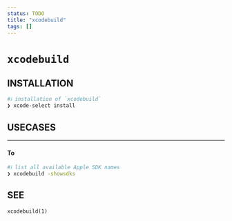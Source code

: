 ```yaml
---
status: TODO
title: "xcodebuild"
tags: []
---
```


# `xcodebuild`

## INSTALLATION


```bash
#ℹ︎ installation of `xcodebuild`
❯ xcode-select install
```


## USECASES

----
#### To


```bash
#ℹ︎ list all available Apple SDK names
❯ xcodebuild -showsdks
```



## SEE

    xcodebuild(1)

